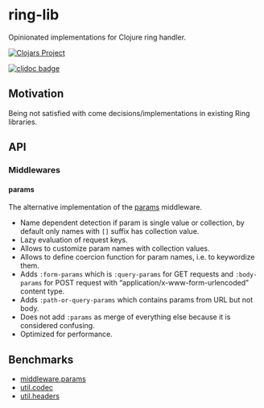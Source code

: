# ring-lib

Opinionated implementations for Clojure ring handler.

[![Clojars Project](https://img.shields.io/clojars/v/com.github.strojure/ring-lib.svg)](https://clojars.org/com.github.strojure/ring-lib)

[![cljdoc badge](https://cljdoc.org/badge/com.github.strojure/ring-lib)](https://cljdoc.org/d/com.github.strojure/ring-lib)

## Motivation

Being not satisfied with come decisions/implementations in existing Ring
libraries.

## API

### Middlewares

#### params

The alternative implementation of the
[params](https://github.com/ring-clojure/ring/blob/master/ring-core/src/ring/middleware/params.clj)
middleware.

- Name dependent detection if param is single value or collection, by default
  only names with `[]` suffix has collection value.
- Lazy evaluation of request keys.
- Allows to customize param names with collection values.
- Allows to define coercion function for param names, i.e. to keywordize them.
- Adds `:form-params` which is `:query-params` for GET requests and
  `:body-params` for POST request with “application/x-www-form-urlencoded”
  content type.
- Adds `:path-or-query-params` which contains params from URL but not body.
- Does not add `:params` as merge of everything else because it is considered confusing.
- Optimized for performance.

## Benchmarks

- [middleware.params](doc/benchmark/middleware_params.clj)
- [util.codec](doc/benchmark/util_codec.clj)
- [util.headers](doc/benchmark/util_headers.clj)
